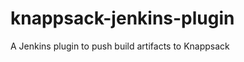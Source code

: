 knappsack-jenkins-plugin
========================

A Jenkins plugin to push build artifacts to Knappsack